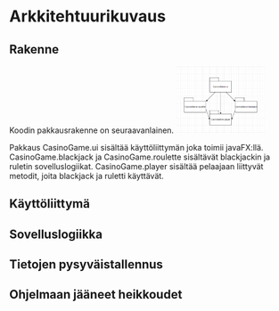 # Arkkitehtuurikuvaus

## Rakenne

Koodin pakkausrakenne on seuraavanlainen. 
<img src="https://github.com/MatAleksi/ot-harjoitustyo/blob/main/ot-harjoitustyo/dokumentaatio/kuvat/rakenne.PNG" width="160">

Pakkaus CasinoGame.ui sisältää käyttöliittymän joka toimii javaFX:llä. CasinoGame.blackjack ja CasinoGame.roulette sisältävät blackjackin ja ruletin sovelluslogiikat. CasinoGame.player sisältää pelaajaan liittyvät metodit, joita blackjack ja ruletti käyttävät.

## Käyttöliittymä


## Sovelluslogiikka


## Tietojen pysyväistallennus


## Ohjelmaan jääneet heikkoudet

